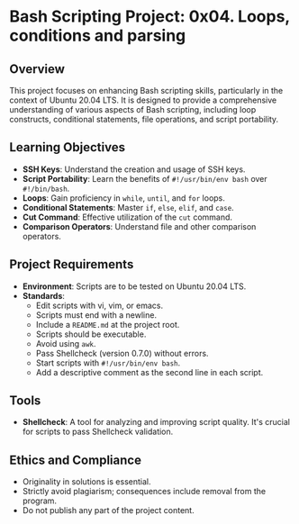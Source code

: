 # Bash Scripting Project: 0x04. Loops, conditions and parsing

## Overview

This project focuses on enhancing Bash scripting skills, particularly in the context of Ubuntu 20.04 LTS. It is designed to provide a comprehensive understanding of various aspects of Bash scripting, including loop constructs, conditional statements, file operations, and script portability.

## Learning Objectives

- **SSH Keys**: Understand the creation and usage of SSH keys.
- **Script Portability**: Learn the benefits of `#!/usr/bin/env bash` over `#!/bin/bash`.
- **Loops**: Gain proficiency in `while`, `until`, and `for` loops.
- **Conditional Statements**: Master `if`, `else`, `elif`, and `case`.
- **Cut Command**: Effective utilization of the `cut` command.
- **Comparison Operators**: Understand file and other comparison operators.

## Project Requirements

- **Environment**: Scripts are to be tested on Ubuntu 20.04 LTS.
- **Standards**:
  - Edit scripts with vi, vim, or emacs.
  - Scripts must end with a newline.
  - Include a `README.md` at the project root.
  - Scripts should be executable.
  - Avoid using `awk`.
  - Pass Shellcheck (version 0.7.0) without errors.
  - Start scripts with `#!/usr/bin/env bash`.
  - Add a descriptive comment as the second line in each script.

## Tools

- **Shellcheck**: A tool for analyzing and improving script quality. It's crucial for scripts to pass Shellcheck validation.

## Ethics and Compliance

- Originality in solutions is essential.
- Strictly avoid plagiarism; consequences include removal from the program.
- Do not publish any part of the project content.
